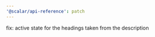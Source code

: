 ```yaml
---
'@scalar/api-reference': patch
---
```


fix: active state for the headings taken from the description
